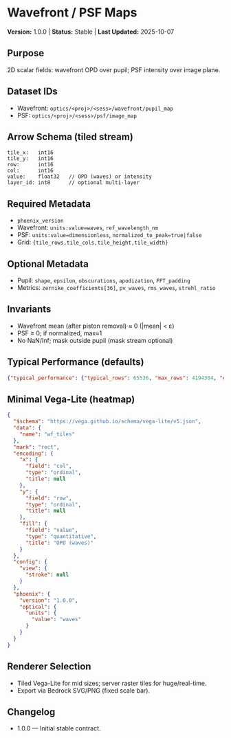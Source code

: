 # Wavefront / PSF Maps

**Version:** 1.0.0 | **Status:** Stable | **Last Updated:** 2025-10-07

## Purpose
2D scalar fields: wavefront OPD over pupil; PSF intensity over image plane.

## Dataset IDs
- Wavefront: `optics/<proj>/<sess>/wavefront/pupil_map`
- PSF: `optics/<proj>/<sess>/psf/image_map`

## Arrow Schema (tiled stream)
```
tile_x:   int16
tile_y:   int16
row:      int16
col:      int16
value:    float32   // OPD (waves) or intensity
layer_id: int8      // optional multi-layer
```

## Required Metadata
- `phoenix_version`
- Wavefront: `units:value=waves`, `ref_wavelength_nm`
- PSF: `units:value=dimensionless`, `normalized_to_peak=true|false`
- Grid: `{tile_rows,tile_cols,tile_height,tile_width}`

## Optional Metadata
- Pupil: `shape`, `epsilon`, `obscurations`, `apodization`, `FFT_padding`
- Metrics: `zernike_coefficients[36]`, `pv_waves`, `rms_waves`, `strehl_ratio`

## Invariants
- Wavefront mean (after piston removal) ≈ 0 (|mean| < ε)
- PSF ≥ 0; if normalized, max≈1
- No NaN/Inf; mask outside pupil (mask stream optional)

## Typical Performance (defaults)
```json
{"typical_performance": {"typical_rows": 65536, "max_rows": 4194304, "expected_update_hz": 1}}
```

## Minimal Vega-Lite (heatmap)
```json
{
  "$schema": "https://vega.github.io/schema/vega-lite/v5.json",
  "data": {
    "name": "wf_tiles"
  },
  "mark": "rect",
  "encoding": {
    "x": {
      "field": "col",
      "type": "ordinal",
      "title": null
    },
    "y": {
      "field": "row",
      "type": "ordinal",
      "title": null
    },
    "fill": {
      "field": "value",
      "type": "quantitative",
      "title": "OPD (waves)"
    }
  },
  "config": {
    "view": {
      "stroke": null
    }
  },
  "phoenix": {
    "version": "1.0.0",
    "optical": {
      "units": {
        "value": "waves"
      }
    }
  }
}
```

## Renderer Selection
- Tiled Vega-Lite for mid sizes; server raster tiles for huge/real-time.
- Export via Bedrock SVG/PNG (fixed scale bar).

## Changelog
- 1.0.0 — Initial stable contract.
